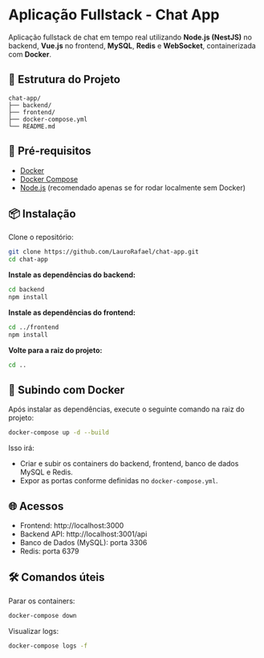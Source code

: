 
# Aplicação Fullstack - Chat App

Aplicação fullstack de chat em tempo real utilizando **Node.js (NestJS)** no backend, **Vue.js** no frontend, **MySQL**, **Redis** e **WebSocket**, containerizada com **Docker**.

## 🧱 Estrutura do Projeto

```
chat-app/
├── backend/
├── frontend/
├── docker-compose.yml
└── README.md
```

## 🚀 Pré-requisitos

- [Docker](https://www.docker.com/)
- [Docker Compose](https://docs.docker.com/compose/)
- [Node.js](https://nodejs.org/) (recomendado apenas se for rodar localmente sem Docker)

## 📦 Instalação

Clone o repositório:

```bash
git clone https://github.com/LauroRafael/chat-app.git
cd chat-app
```

**Instale as dependências do backend:**
```bash
cd backend
npm install
```

**Instale as dependências do frontend:**
```bash
cd ../frontend
npm install
```

**Volte para a raiz do projeto:**
```bash
cd ..
```

## 🐳 Subindo com Docker

Após instalar as dependências, execute o seguinte comando na raiz do projeto:

```bash
docker-compose up -d --build
```

Isso irá:

- Criar e subir os containers do backend, frontend, banco de dados MySQL e Redis.
- Expor as portas conforme definidas no `docker-compose.yml`.

## 🌐 Acessos

- Frontend: http://localhost:3000
- Backend API: http://localhost:3001/api
- Banco de Dados (MySQL): porta 3306
- Redis: porta 6379

## 🛠️ Comandos úteis

Parar os containers:
```bash
docker-compose down
```

Visualizar logs:
```bash
docker-compose logs -f
```



